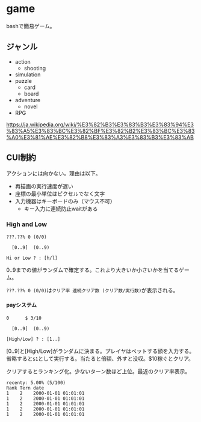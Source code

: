 ﻿# game

bashで簡易ゲーム。

## ジャンル

* action
    * shooting
* simulation
* puzzle
    * card
    * board
* adventure
    * novel
* RPG

https://ja.wikipedia.org/wiki/%E3%82%B3%E3%83%B3%E3%83%94%E3%83%A5%E3%83%BC%E3%82%BF%E3%82%B2%E3%83%BC%E3%83%A0%E3%81%AE%E3%82%B8%E3%83%A3%E3%83%B3%E3%83%AB

## CUI制約

アクションには向かない。理由は以下。

* 再描画の実行速度が遅い
* 座標の最小単位はピクセルでなく文字
* 入力機器はキーボードのみ（マウス不可）
    * キー入力に連続防止waitがある

### High and Low

```
???.??% 0 (0/0)

  [0..9]  (0..9)

Hi or Low ? : [h/l]
```

0..9までの値がランダムで確定する。これより大きいか小さいかを当てるゲーム。

`???.??% 0 (0/0)`は`クリア率 連続クリア数 (クリア数/実行数)`が表示される。

#### payシステム

```
0      $ 3/10

  [0..9]  (0..9)

[High/Low] ? : [1..]
```

[0..9]と[High/Low]がランダムに決まる。プレイヤはベットする額を入力する。省略すると`$1`として実行する。当たると倍額、外すと没収。$10稼ぐとクリア。

クリアするとランキング化。少ないターン数ほど上位。最近のクリア率表示。


```
recenty: 5.00% (5/100)
Rank Tern date
1    2    2000-01-01 01:01:01
1    2    2000-01-01 01:01:01
1    2    2000-01-01 01:01:01
1    2    2000-01-01 01:01:01
1    2    2000-01-01 01:01:01
```

